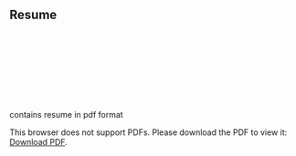 ## Resume
contains resume in pdf format
<object data="https://github.com/tejasvaidhyadev/CV/blob/master/Resume.pdf" type="application/pdf" width="700px" height="700px">
    <embed src="https://github.com/tejasvaidhyadev/CV/blob/master/Resume.pdf">
        <p>This browser does not support PDFs. Please download the PDF to view it: <a href="https://github.com/tejasvaidhyadev/CV/blob/master/Resume.pdf">Download PDF</a>.</p>
    </embed>
</object>
